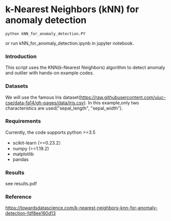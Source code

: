 # k-Nearest Neighbors (kNN) for anomaly detection

```
python kNN_for_anomaly_detection.PY
```

or run kNN_for_anomaly_detection.ipynb in jupyter notebook.

### Introduction

This script uses the KNN(k-Nearest Neighbors) algorithm to detect anomaly and outlier with hands-on example codes.

### Datasets

We will use the famous Iris dataset(https://raw.githubusercontent.com/uiuc-cse/data-fa14/gh-pages/data/iris.csv). In this example,only two characteristics are used("sepal_length", "sepal_width").

### Requirements

 Currently, the code supports python >=3.5

* scikit-learn (==0.23.2）
* numpy (==1.19.2) 
* matplotlib
* pandas

### Results 

see results.pdf

### Reference 

https://towardsdatascience.com/k-nearest-neighbors-knn-for-anomaly-detection-fdf8ee160d13